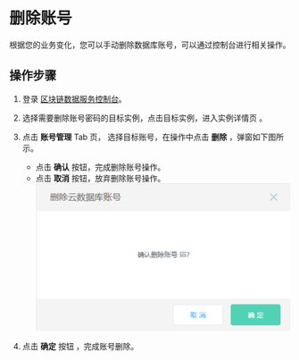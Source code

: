 # 删除账号
根据您的业务变化，您可以手动删除数据库账号，可以通过控制台进行相关操作。 

## 操作步骤
1.  登录 [区块链数据服务控制台](https://bds-console.jdcloud.com/block/list)。   
2.  选择需要删除账号密码的目标实例，点击目标实例，进入实例详情页 。  
3.  点击 **账号管理** Tab 页， 选择目标账号，在操作中点击 **删除** ，弹窗如下图所示。  
    * 点击 **确认** 按钮，完成删除账号操作。
    * 点击 **取消** 按钮，放弃删除账号操作。
    ![删除账号](Pic/删除账号.png)

4. 点击 **确定** 按钮 ，完成账号删除。

